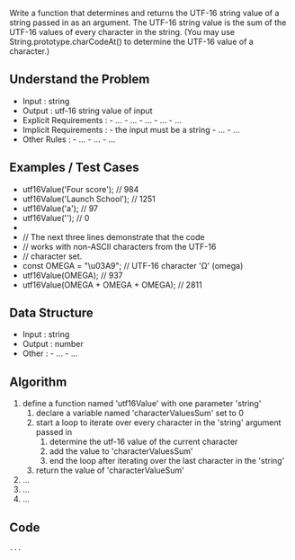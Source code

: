 Write a function that determines and returns the UTF-16 string value of a string passed in as an argument. The UTF-16 string value is the sum of the UTF-16 values of every character in the string. (You may use String.prototype.charCodeAt() to determine the UTF-16 value of a character.)

## Understand the Problem
- Input : string
- Output : utf-16 string value of input
- Explicit Requirements : 
	  - ...
	  - ...
	  - ...
	  - ...
	  - ...
- Implicit Requirements :
	  - the input must be a string
	  - ...
	  - ...
- Other Rules :
	  - ...
	  - ...
	  - ...

## Examples / Test Cases
- utf16Value('Four score');         // 984
- utf16Value('Launch School');      // 1251
- utf16Value('a');                  // 97
- utf16Value('');                   // 0
- 
- // The next three lines demonstrate that the code
- // works with non-ASCII characters from the UTF-16
- // character set.
- const OMEGA = "\u03A9";             // UTF-16 character 'Ω' (omega)
- utf16Value(OMEGA);                  // 937
- utf16Value(OMEGA + OMEGA + OMEGA);  // 2811

## Data Structure
- Input : string
- Output : number
- Other :
	  - ...
		- ...

## Algorithm
1. define a function named 'utf16Value' with one parameter 'string'
    1. declare a variable named 'characterValuesSum' set to 0
    2. start a loop to iterate over every character in the 'string' argument passed in
        1. determine the utf-16 value of the current character
        2. add the value to 'characterValuesSum'
        3. end the loop after iterating over the last character in the 'string'
    3. return the value of 'characterValueSum'
3. ...
4. ...
5. ...

## Code
` ... `